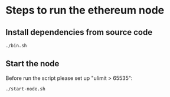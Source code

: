 # Steps to run the ethereum node

## Install dependencies from source code

```
./bin.sh
```

## Start the node

Before run the script please set up "ulimit > 65535":

```
./start-node.sh
```